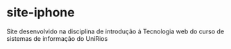 # site-iphone
Site desenvolvido na disciplina de introdução á Tecnologia web do curso de sistemas de informação do UniRios
